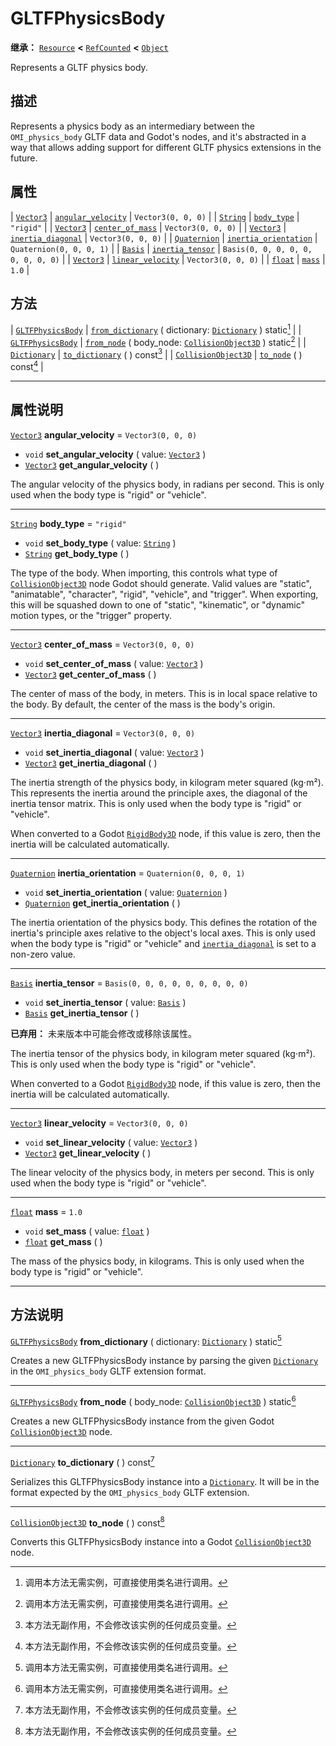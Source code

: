 <!-- ⚠ 请勿编辑本文件 ⚠ -->
<!-- 本文档使用脚本从 WeDot 引擎源码仓库生成。 -->
<!-- 生成脚本：https://github.com/WeDot-Engine/WeDot/tree/4.3/doc/tools/make_md.py； -->
<!-- 原文件：https://github.com/WeDot-Engine/WeDot/tree/4.3/modules/gltf/doc_classes/GLTFPhysicsBody.xml。 -->

<div id="_class_gltfphysicsbody"></div>

# GLTFPhysicsBody

**继承：** [`Resource`](class_resource.md) **<** [`RefCounted`](class_refcounted.md) **<** [`Object`](class_object.md)

Represents a GLTF physics body.

## 描述

Represents a physics body as an intermediary between the `OMI_physics_body` GLTF data and Godot's nodes, and it's abstracted in a way that allows adding support for different GLTF physics extensions in the future.

## 属性

| [`Vector3`](class_vector3.md)       | [`angular_velocity`](#class_gltfphysicsbody_property_angular_velocity)       | ``Vector3(0, 0, 0)``                 |
| [`String`](class_string.md)         | [`body_type`](#class_gltfphysicsbody_property_body_type)                     | ``"rigid"``                          |
| [`Vector3`](class_vector3.md)       | [`center_of_mass`](#class_gltfphysicsbody_property_center_of_mass)           | ``Vector3(0, 0, 0)``                 |
| [`Vector3`](class_vector3.md)       | [`inertia_diagonal`](#class_gltfphysicsbody_property_inertia_diagonal)       | ``Vector3(0, 0, 0)``                 |
| [`Quaternion`](class_quaternion.md) | [`inertia_orientation`](#class_gltfphysicsbody_property_inertia_orientation) | ``Quaternion(0, 0, 0, 1)``           |
| [`Basis`](class_basis.md)           | [`inertia_tensor`](#class_gltfphysicsbody_property_inertia_tensor)           | ``Basis(0, 0, 0, 0, 0, 0, 0, 0, 0)`` |
| [`Vector3`](class_vector3.md)       | [`linear_velocity`](#class_gltfphysicsbody_property_linear_velocity)         | ``Vector3(0, 0, 0)``                 |
| [`float`](class_float.md)           | [`mass`](#class_gltfphysicsbody_property_mass)                               | ``1.0``                              |

## 方法

| [`GLTFPhysicsBody`](class_gltfphysicsbody.md)     | [`from_dictionary`](#class_gltfphysicsbody_method_from_dictionary) ( dictionary: [`Dictionary`](class_dictionary.md) ) static[^static]  |
| [`GLTFPhysicsBody`](class_gltfphysicsbody.md)     | [`from_node`](#class_gltfphysicsbody_method_from_node) ( body_node: [`CollisionObject3D`](class_collisionobject3d.md) ) static[^static] |
| [`Dictionary`](class_dictionary.md)               | [`to_dictionary`](#class_gltfphysicsbody_method_to_dictionary) ( ) const[^const]                                                        |
| [`CollisionObject3D`](class_collisionobject3d.md) | [`to_node`](#class_gltfphysicsbody_method_to_node) ( ) const[^const]                                                                    |

<!-- rst-class:: classref-section-separator -->

---

## 属性说明

<div id="_class_gltfphysicsbody_property_angular_velocity"></div>

[`Vector3`](class_vector3.md) **angular_velocity** = ``Vector3(0, 0, 0)`` <div id="class_gltfphysicsbody_property_angular_velocity"></div>

- `void` **set_angular_velocity** ( value: [`Vector3`](class_vector3.md) )
- [`Vector3`](class_vector3.md) **get_angular_velocity** ( )

The angular velocity of the physics body, in radians per second. This is only used when the body type is "rigid" or "vehicle".

<!-- rst-class:: classref-item-separator -->

---

<div id="_class_gltfphysicsbody_property_body_type"></div>

[`String`](class_string.md) **body_type** = ``"rigid"`` <div id="class_gltfphysicsbody_property_body_type"></div>

- `void` **set_body_type** ( value: [`String`](class_string.md) )
- [`String`](class_string.md) **get_body_type** ( )

The type of the body. When importing, this controls what type of [`CollisionObject3D`](class_collisionobject3d.md) node Godot should generate. Valid values are "static", "animatable", "character", "rigid", "vehicle", and "trigger". When exporting, this will be squashed down to one of "static", "kinematic", or "dynamic" motion types, or the "trigger" property.

<!-- rst-class:: classref-item-separator -->

---

<div id="_class_gltfphysicsbody_property_center_of_mass"></div>

[`Vector3`](class_vector3.md) **center_of_mass** = ``Vector3(0, 0, 0)`` <div id="class_gltfphysicsbody_property_center_of_mass"></div>

- `void` **set_center_of_mass** ( value: [`Vector3`](class_vector3.md) )
- [`Vector3`](class_vector3.md) **get_center_of_mass** ( )

The center of mass of the body, in meters. This is in local space relative to the body. By default, the center of the mass is the body's origin.

<!-- rst-class:: classref-item-separator -->

---

<div id="_class_gltfphysicsbody_property_inertia_diagonal"></div>

[`Vector3`](class_vector3.md) **inertia_diagonal** = ``Vector3(0, 0, 0)`` <div id="class_gltfphysicsbody_property_inertia_diagonal"></div>

- `void` **set_inertia_diagonal** ( value: [`Vector3`](class_vector3.md) )
- [`Vector3`](class_vector3.md) **get_inertia_diagonal** ( )

The inertia strength of the physics body, in kilogram meter squared (kg⋅m²). This represents the inertia around the principle axes, the diagonal of the inertia tensor matrix. This is only used when the body type is "rigid" or "vehicle".

When converted to a Godot [`RigidBody3D`](class_rigidbody3d.md) node, if this value is zero, then the inertia will be calculated automatically.

<!-- rst-class:: classref-item-separator -->

---

<div id="_class_gltfphysicsbody_property_inertia_orientation"></div>

[`Quaternion`](class_quaternion.md) **inertia_orientation** = ``Quaternion(0, 0, 0, 1)`` <div id="class_gltfphysicsbody_property_inertia_orientation"></div>

- `void` **set_inertia_orientation** ( value: [`Quaternion`](class_quaternion.md) )
- [`Quaternion`](class_quaternion.md) **get_inertia_orientation** ( )

The inertia orientation of the physics body. This defines the rotation of the inertia's principle axes relative to the object's local axes. This is only used when the body type is "rigid" or "vehicle" and [`inertia_diagonal`](#class_gltfphysicsbody_property_inertia_diagonal) is set to a non-zero value.

<!-- rst-class:: classref-item-separator -->

---

<div id="_class_gltfphysicsbody_property_inertia_tensor"></div>

[`Basis`](class_basis.md) **inertia_tensor** = ``Basis(0, 0, 0, 0, 0, 0, 0, 0, 0)`` <div id="class_gltfphysicsbody_property_inertia_tensor"></div>

- `void` **set_inertia_tensor** ( value: [`Basis`](class_basis.md) )
- [`Basis`](class_basis.md) **get_inertia_tensor** ( )

**已弃用：** 未来版本中可能会修改或移除该属性。

The inertia tensor of the physics body, in kilogram meter squared (kg⋅m²). This is only used when the body type is "rigid" or "vehicle".

When converted to a Godot [`RigidBody3D`](class_rigidbody3d.md) node, if this value is zero, then the inertia will be calculated automatically.

<!-- rst-class:: classref-item-separator -->

---

<div id="_class_gltfphysicsbody_property_linear_velocity"></div>

[`Vector3`](class_vector3.md) **linear_velocity** = ``Vector3(0, 0, 0)`` <div id="class_gltfphysicsbody_property_linear_velocity"></div>

- `void` **set_linear_velocity** ( value: [`Vector3`](class_vector3.md) )
- [`Vector3`](class_vector3.md) **get_linear_velocity** ( )

The linear velocity of the physics body, in meters per second. This is only used when the body type is "rigid" or "vehicle".

<!-- rst-class:: classref-item-separator -->

---

<div id="_class_gltfphysicsbody_property_mass"></div>

[`float`](class_float.md) **mass** = ``1.0`` <div id="class_gltfphysicsbody_property_mass"></div>

- `void` **set_mass** ( value: [`float`](class_float.md) )
- [`float`](class_float.md) **get_mass** ( )

The mass of the physics body, in kilograms. This is only used when the body type is "rigid" or "vehicle".

<!-- rst-class:: classref-section-separator -->

---

## 方法说明

<div id="_class_gltfphysicsbody_method_from_dictionary"></div>

[`GLTFPhysicsBody`](class_gltfphysicsbody.md) **from_dictionary** ( dictionary: [`Dictionary`](class_dictionary.md) ) static[^static]<div id="class_gltfphysicsbody_method_from_dictionary"></div>

Creates a new GLTFPhysicsBody instance by parsing the given [`Dictionary`](class_dictionary.md) in the `OMI_physics_body` GLTF extension format.

<!-- rst-class:: classref-item-separator -->

---

<div id="_class_gltfphysicsbody_method_from_node"></div>

[`GLTFPhysicsBody`](class_gltfphysicsbody.md) **from_node** ( body_node: [`CollisionObject3D`](class_collisionobject3d.md) ) static[^static]<div id="class_gltfphysicsbody_method_from_node"></div>

Creates a new GLTFPhysicsBody instance from the given Godot [`CollisionObject3D`](class_collisionobject3d.md) node.

<!-- rst-class:: classref-item-separator -->

---

<div id="_class_gltfphysicsbody_method_to_dictionary"></div>

[`Dictionary`](class_dictionary.md) **to_dictionary** ( ) const[^const]<div id="class_gltfphysicsbody_method_to_dictionary"></div>

Serializes this GLTFPhysicsBody instance into a [`Dictionary`](class_dictionary.md). It will be in the format expected by the `OMI_physics_body` GLTF extension.

<!-- rst-class:: classref-item-separator -->

---

<div id="_class_gltfphysicsbody_method_to_node"></div>

[`CollisionObject3D`](class_collisionobject3d.md) **to_node** ( ) const[^const]<div id="class_gltfphysicsbody_method_to_node"></div>

Converts this GLTFPhysicsBody instance into a Godot [`CollisionObject3D`](class_collisionobject3d.md) node.

[^virtual]: 本方法通常需要用户覆盖才能生效。
[^const]: 本方法无副作用，不会修改该实例的任何成员变量。
[^vararg]: 本方法除了能接受在此处描述的参数外，还能够继续接受任意数量的参数。
[^constructor]: 本方法用于构造某个类型。
[^static]: 调用本方法无需实例，可直接使用类名进行调用。
[^operator]: 本方法描述的是使用本类型作为左操作数的有效运算符。
[^bitfield]: 这个值是由下列位标志构成位掩码的整数。
[^void]: 无返回值。
